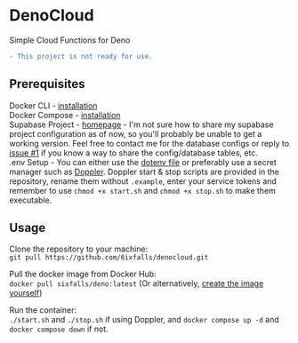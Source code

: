 # DenoCloud
Simple Cloud Functions for Deno<br>
```diff
- This project is not ready for use.
```

## Prerequisites
Docker CLI - [installation](https://docs.docker.com/engine/install/)<br>
Docker Compose - [installation](https://docs.docker.com/compose/install/)<br>
Supabase Project - [homepage](https://supabase.io/) - I'm not sure how to share my supabase project configuration as of now, so you'll probably be unable to get a working version. Feel free to contact me for the database configs or reply to [issue #1](https://github.com/6ixfalls/denocloud/issues/1) if you know a way to share the config/database tables, etc.<br>
.env Setup - You can either use the [dotenv file](https://github.com/6ixfalls/denocloud/blob/main/.env.example) or preferably use a secret manager such as [Doppler](https://www.doppler.com/). Doppler start & stop scripts are provided in the repository, rename them without `.example`, enter your service tokens and remember to use `chmod +x start.sh` and `chmod +x stop.sh` to make them executable.<br>

## Usage
Clone the repository to your machine:<br>
`git pull https://github.com/6ixfalls/denocloud.git`<br>

Pull the docker image from Docker Hub:<br>
`docker pull sixfalls/deno:latest` (Or alternatively, [create the image yourself](https://hub.docker.com/r/sixfalls/deno))<br>

Run the container:<br>
`./start.sh` and `./stop.sh` if using Doppler, and `docker compose up -d` and `docker compose down` if not.

